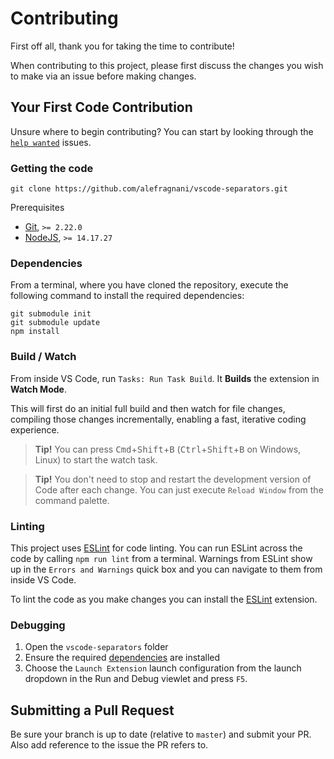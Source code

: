 # Contributing

First off all, thank you for taking the time to contribute!

When contributing to this project, please first discuss the changes you wish to make via an issue before making changes.

## Your First Code Contribution

Unsure where to begin contributing? You can start by looking through the [`help wanted`](https://github.com/alefragnani/vscode-separators/labels/help%20wanted) issues.

### Getting the code

```
git clone https://github.com/alefragnani/vscode-separators.git
```

Prerequisites

- [Git](https://git-scm.com/), `>= 2.22.0`
- [NodeJS](https://nodejs.org/), `>= 14.17.27`

### Dependencies

From a terminal, where you have cloned the repository, execute the following command to install the required dependencies:

```
git submodule init
git submodule update
npm install
```

### Build / Watch

From inside VS Code, run `Tasks: Run Task Build`. It **Builds** the extension in **Watch Mode**.

This will first do an initial full build and then watch for file changes, compiling those changes incrementally, enabling a fast, iterative coding experience.

> **Tip!** You can press <kbd>Cmd</kbd>+<kbd>Shift</kbd>+<kbd>B</kbd> (<kbd>Ctrl</kbd>+<kbd>Shift</kbd>+<kbd>B</kbd> on Windows, Linux) to start the watch task.

> **Tip!** You don't need to stop and restart the development version of Code after each change. You can just execute `Reload Window` from the command palette.

### Linting

This project uses [ESLint](https://eslint.org/) for code linting. You can run ESLint across the code by calling `npm run lint` from a terminal. Warnings from ESLint show up in the `Errors and Warnings` quick box and you can navigate to them from inside VS Code.

To lint the code as you make changes you can install the [ESLint](https://marketplace.visualstudio.com/items?itemName=dbaeumer.vscode-eslint) extension.

### Debugging

1. Open the `vscode-separators` folder
2. Ensure the required [dependencies](#dependencies) are installed
3. Choose the `Launch Extension` launch configuration from the launch dropdown in the Run and Debug viewlet and press `F5`.

## Submitting a Pull Request

Be sure your branch is up to date (relative to `master`) and submit your PR. Also add reference to the issue the PR refers to.